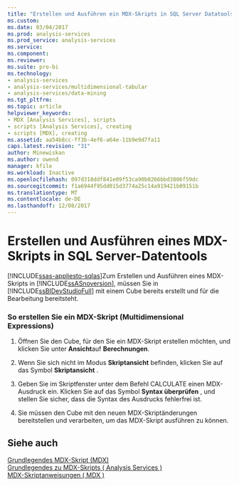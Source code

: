 ```yaml
---
title: "Erstellen und Ausführen ein MDX-Skripts in SQL Server Datatools | Microsoft Docs"
ms.custom: 
ms.date: 03/04/2017
ms.prod: analysis-services
ms.prod_service: analysis-services
ms.service: 
ms.component: 
ms.reviewer: 
ms.suite: pro-bi
ms.technology:
- analysis-services
- analysis-services/multidimensional-tabular
- analysis-services/data-mining
ms.tgt_pltfrm: 
ms.topic: article
helpviewer_keywords:
- MDX [Analysis Services], scripts
- scripts [Analysis Services], creating
- scripts [MDX], creating
ms.assetid: aa54b8cc-ff3b-4ef6-a64e-11b9e9d7fa11
caps.latest.revision: "31"
author: Minewiskan
ms.author: owend
manager: kfile
ms.workload: Inactive
ms.openlocfilehash: 097d318ddf841e09f53ca90b0266bbd3806f59dc
ms.sourcegitcommit: f1a6944f95dd015d3774a25c14a919421b09151b
ms.translationtype: MT
ms.contentlocale: de-DE
ms.lasthandoff: 12/08/2017
---
```

# <a name="create-and-run-an-mdx-script-in-sql-server-data-tools"></a>Erstellen und Ausführen eines MDX-Skripts in SQL Server-Datentools
[!INCLUDE[ssas-appliesto-sqlas](../../includes/ssas-appliesto-sqlas.md)]Zum Erstellen und Ausführen eines MDX-Skripts in [!INCLUDE[ssASnoversion](../../includes/ssasnoversion-md.md)], müssen Sie in [!INCLUDE[ssBIDevStudioFull](../../includes/ssbidevstudiofull-md.md)] mit einem Cube bereits erstellt und für die Bearbeitung bereitsteht.  
  
### <a name="to-create-a-multidimensional-expressions-mdx-script"></a>So erstellen Sie ein MDX-Skript (Multidimensional Expressions)  
  
1.  Öffnen Sie den Cube, für den Sie ein MDX-Skript erstellen möchten, und klicken Sie unter **Ansicht**auf **Berechnungen**.  
  
2.  Wenn Sie sich nicht im Modus **Skriptansicht** befinden, klicken Sie auf das Symbol **Skriptansicht** .  
  
3.  Geben Sie im Skriptfenster unter dem Befehl CALCULATE einen MDX-Ausdruck ein. Klicken Sie auf das Symbol **Syntax überprüfen** , und stellen Sie sicher, dass die Syntax des Ausdrucks fehlerfrei ist.  
  
4.  Sie müssen den Cube mit den neuen MDX-Skriptänderungen bereitstellen und verarbeiten, um das MDX-Skript ausführen zu können.  
  
## <a name="see-also"></a>Siehe auch  
 [Grundlegendes MDX-Skript &#40;MDX&#41;](../../analysis-services/multidimensional-models/mdx/the-basic-mdx-script-mdx.md)   
 [Grundlegendes zu MDX-Skripts &#40; Analysis Services &#41;](../../analysis-services/multidimensional-models/mdx/mdx-scripting-fundamentals-analysis-services.md)   
 [MDX-Skriptanweisungen &#40; MDX &#41;](../../mdx/mdx-scripting-statements-mdx.md)  
  
  
